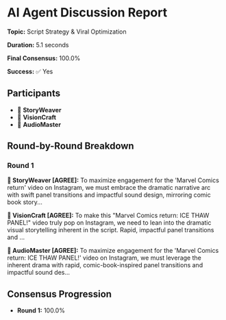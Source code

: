# AI Agent Discussion Report

**Topic:** Script Strategy & Viral Optimization

**Duration:** 5.1 seconds

**Final Consensus:** 100.0%

**Success:** ✅ Yes

## Participants

- 📝 **StoryWeaver**
- 🎨 **VisionCraft**
- 🎵 **AudioMaster**

## Round-by-Round Breakdown

### Round 1

**📝 StoryWeaver [AGREE]:** To maximize engagement for the 'Marvel Comics return' video on Instagram, we must embrace the dramatic narrative arc with swift panel transitions and impactful sound design, mirroring comic book story...

**🎨 VisionCraft [AGREE]:** To make this "Marvel Comics return: ICE THAW PANEL!" video truly pop on Instagram, we need to lean into the dramatic visual storytelling inherent in the script. Rapid, impactful panel transitions and ...

**🎵 AudioMaster [AGREE]:** To maximize engagement for the 'Marvel Comics return: ICE THAW PANEL!' video on Instagram, we must leverage the inherent drama with rapid, comic-book-inspired panel transitions and impactful sound des...

## Consensus Progression

- **Round 1:** 100.0%
